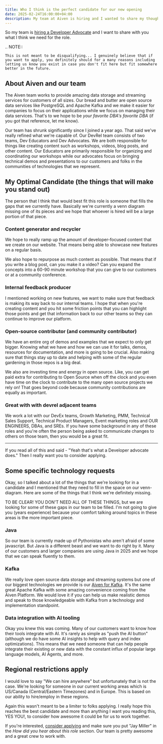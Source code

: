 ```yaml
---
title: Who I think is the perfect candidate for our new opening
date: 2025-02-24T16:00:00+04:00
description: My team at Aiven is hiring and I wanted to share my thoughts on the qualities I would find to be an excellent fit
---
```


So my team is [hiring a Developer Advocate](https://aiven.io/careers/job/4515899101) and I want to share with you what I think we need for the role.

.. NOTE::

    This is not meant to be disqualifying... I genuinely believe that if you want to apply, you definitely should for a many reasons including letting us know you exist in case you don't fit here but fit somewhere better in the future.

## About Aiven and our team

The Aiven team works to provide amazing data storage and streaming services for customers of all sizes. Our bread and butter are open source data services like PostgreSQL and Apache Kafka and we make it easier for companies to focus on their applications while we focus on managing their data services. That's to we hope to be _your favorite DBA's favorite DBA_ (if you got that reference, let me know).

Our team has shrunk significantly since I joined a year ago. That said we've really refined what we're capable of. Our DevRel team consists of two teams, Dev Educators and Dev Advocates. We are both responsible for things like creating content such as workshops, videos, blog posts, and other content. Our Educators are primarily responsible for organizing and coordinating our workshops while our advocates focus on bringing technical demos and presentations to our customers and folks in the communities of technologies that we represent.

## My Optimal Candidate (the things that will make you stand out)

The person that I think that would best fit this role is someone that fills the gaps that we currently have. Basically we're currently a venn diagram missing one of its pieces and we hope that whoever is hired will be a large portion of that piece.

### Content generator and recycler

We hope to really ramp up the amount of developer-focused content that we create on our website. That means being able to showcase new features on a regular basis.

We also hope to repurpose as much content as possible. That means that if you write a blog post, can you make it a video? Can you expand the concepts into a 60-90 minute workshop that you can give to our customers or at a community conference.

### Internal feedback producer

I mentioned working on new features, we want to make sure that feedback is making its way back to our internal teams. I hope that when you're creating content and you hit some friction points that you can highlight those points and get that information back to our other teams so they can continue to improve our platform.

### Open-source contributor (and community contributor)

We have an entire org of demos and examples that we expect to only get bigger. Knowing what we have and how we can use it for talks, demos, resources for documentation, and more is going to be crucial. Also making sure that things stay up to date and helping with some of the regular gardening in those repos is a big deal.

We also are investing time and energy in open source. Like, you can get paid extra for contributing to Open Source when off the clock and you even have time on the clock to contribute to the many open source projects we rely on! That goes beyond code because community contributions are equally as important.

### Great with with devrel adjacent teams

We work a lot with our DevEx teams, Growth Marketing, PMM, Technical Sales Support, Technical Product Managers, Event marketing roles and OUR ENGINEERS, DBAs, and SREs. If you have some background in any of these roles and you're often the person being asked to communicate changes to others on those team, then you would be a great fit.

---

If you read all of this and said - "Yeah that's what a Developer advocate does." Then I really want you to consider applying.

## Some specific technology requests

Okay, so I talked about a lot of the things that we're looking for in a candidate and I mentioned that they need to fill in the space on our venn-diagram. Here are some of the things that I think we're definitely missing.

TO BE CLEAR! YOU DON'T NEED ALL OF THESE THINGS, but we are looking for some of these gaps in our team to be filled. I'm not going to give you (years experience) because your comfort talking around topics in these areas is the more important piece.

### Java

So our team is currently made up of Pythonistas who aren't afraid of some javascript. But Java is a different beast and we want to do right by it. Many of our customers and larger companies are using Java in 2025 and we hope that we can speak fluently to them.

### Kafka

We really love open source data storage and streaming systems but one of our biggest technologies we provide is our [Aiven for Kafka](https://aiven.io/kafka). It's the same great Apache Kafka with some amazing convenience coming from the Aiven Platform. We would love it if you can help us make realistic demos and speak to those knowledgeable with Kafka from a technology and implementation standpoint.

### Data integration with AI tooling

Okay you knew this was coming. Many of our customers want to know how their tools integrate with AI. It's rarely as simple as "push the AI button" (although we do have some AI insights to help with query and index optimizations). This means that we need someone that can help people integrate their existing or new data with the constant influx of popular large language models, AI Agents, and more.

## Regional restrictions apply

I would love to say "We can hire anywhere" but unfortunately that is not the case. We're looking for someone in our current working areas which is US/Canada (Central/Eastern Timezones) and in Europe. This is based on our ability to hire/employ in these regions.

Again this wasn't meant to be a limiter to folks applying. I really hope this reaches the best candidate and more than anything I want you reading this, YES YOU!, to consider how awesome it could be for us to work together.

If you're interested, [consider applying](https://aiven.io/careers/job/4515899101) and make sure you put "Jay Miller" in the _How did you hear about this role_ section. Our team is pretty awesome and a great crew to work with.
